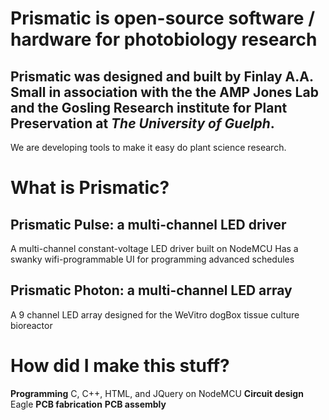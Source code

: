# Prismatic is open-source software / hardware for photobiology research 
## Prismatic was designed and built by **Finlay A.A. Small** in association with the the AMP Jones Lab and the Gosling Research institute for Plant Preservation at *The University of Guelph*.
We are developing tools to make it easy do plant science research.


# What is Prismatic?
## Prismatic Pulse: a multi-channel LED driver
A multi-channel constant-voltage LED driver built on NodeMCU
Has a swanky wifi-programmable UI for programming advanced schedules

## Prismatic Photon: a multi-channel LED array
A 9 channel LED array designed for the WeVitro dogBox tissue culture bioreactor


# How did I make this stuff?
**Programming** C, C++, HTML, and JQuery on NodeMCU
**Circuit design** Eagle
**PCB fabrication**
**PCB assembly**
